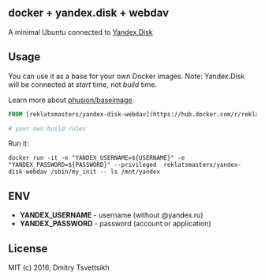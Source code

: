## docker + yandex.disk + webdav
A minimal Ubuntu connected to [Yandex.Disk](https://disk.yandex.ru/)

## Usage

You can use it as a base for your own Docker images. Note: Yandex.Disk will be connected at *start* time, not *build* time. 

Learn more about [phusion/baseimage](https://github.com/phusion/baseimage-docker).

```dockerfile
FROM [reklatsmasters/yandex-disk-webdav](https://hub.docker.com/r/reklatsmasters/yandex-disk-webdav/)

# your own build rules
```

Run it:
```
docker run -it -e "YANDEX_USERNAME=${USERNAME}" -e "YANDEX_PASSWORD=${PASSWORD}" --privileged  reklatsmasters/yandex-disk-webdav /sbin/my_init -- ls /mnt/yandex
```

## ENV

* **YANDEX_USERNAME** - username (without @yandex.ru)
* **YANDEX_PASSWORD** - password (account or application)

## License

MIT (c) 2016, Dmitry Tsvettsikh